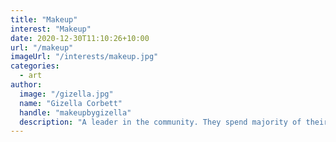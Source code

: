```yaml
---
title: "Makeup"
interest: "Makeup"
date: 2020-12-30T11:10:26+10:00
url: "/makeup"
imageUrl: "/interests/makeup.jpg"
categories:
  - art
author:
  image: "/gizella.jpg"
  name: "Gizella Corbett"
  handle: "makeupbygizella"
  description: "A leader in the community. They spend majority of their time fostering and growing the community."
---
```


